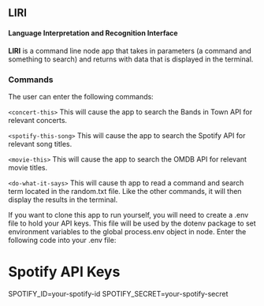 ## LIRI
#### Language Interpretation and Recognition Interface 

**LIRI** is a command line node app that takes in parameters (a command and something to search) and returns with data that is displayed in the terminal.

### Commands
The user can enter the following commands:

`<concert-this>`
This will cause the app to search the Bands in Town API for relevant concerts.

`<spotify-this-song>`
This will cause the app to search the Spotify API for relevant song titles.

`<movie-this>`
This will cause the app to search the OMDB API for relevant movie titles.

`<do-what-it-says>`
This will cause th app to read a command and search term located in the random.txt file. Like the other commands, it will then display the results in the terminal.

If you want to clone this app to run yourself, you will need to create a .env file to hold your API keys. This file will be used by the dotenv package to set environment variables to the global process.env object in node. Enter the following code into your .env file:

# Spotify API Keys
SPOTIFY_ID=your-spotify-id
SPOTIFY_SECRET=your-spotify-secret

